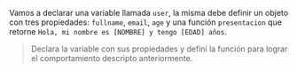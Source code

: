 Vamos a declarar una variable llamada `user`, la misma debe definir un objeto con tres propiedades: `fullname`, `email`, `age` y una función `presentacion` que retorne `Hola, mi nombre es [NOMBRE] y tengo [EDAD] años`.

> Declara la variable con sus propiedades y definí la función para lograr el comportamiento descripto anteriormente.
